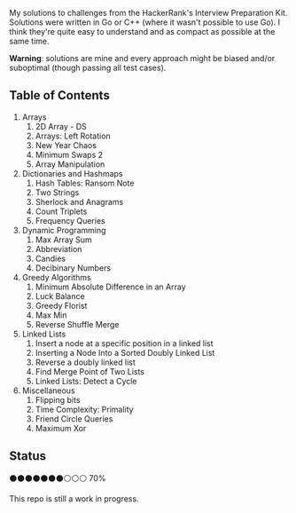 My solutions to challenges from the HackerRank's Interview Preparation Kit.
Solutions were written in Go or C++ (where it wasn't possible to use Go).
I think they're quite easy to understand and as compact as possible at the same time.

**Warning**: solutions are mine and every approach might be biased and/or suboptimal (though passing all test cases).

## Table of Contents

1. Arrays
    1. 2D Array - DS
    2. Arrays: Left Rotation
    3. New Year Chaos
    4. Minimum Swaps 2
    5. Array Manipulation
2. Dictionaries and Hashmaps
    1. Hash Tables: Ransom Note
    2. Two Strings
    3. Sherlock and Anagrams
    4. Count Triplets
    5. Frequency Queries
3. Dynamic Programming
    1. Max Array Sum
    2. Abbreviation
    3. Candies
    4. Decibinary Numbers
4. Greedy Algorithms
    1. Minimum Absolute Difference in an Array
    2. Luck Balance
    3. Greedy Florist
    4. Max Min
    5. Reverse Shuffle Merge
5. Linked Lists
    1. Insert a node at a specific position in a linked list
    2. Inserting a Node Into a Sorted Doubly Linked List
    3. Reverse a doubly linked list
    4. Find Merge Point of Two Lists
    5. Linked Lists: Detect a Cycle
6. Miscellaneous
    1. Flipping bits
    2. Time Complexity: Primality
    3. Friend Circle Queries
    4. Maximum Xor

## Status

⚫⚫⚫⚫⚫⚫⚫⚪⚪⚪ 70%

This repo is still a work in progress.
